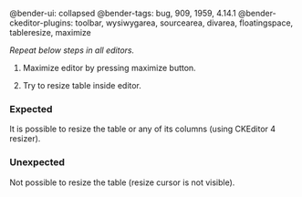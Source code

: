 @bender-ui: collapsed
@bender-tags: bug, 909, 1959, 4.14.1
@bender-ckeditor-plugins: toolbar, wysiwygarea, sourcearea, divarea, floatingspace, tableresize, maximize

*Repeat below steps in all editors.*

1. Maximize editor by pressing maximize button.

1. Try to resize table inside editor.

### Expected

It is possible to resize the table or any of its columns (using CKEditor 4 resizer).

### Unexpected

Not possible to resize the table (resize cursor is not visible).
